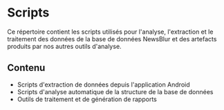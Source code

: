 # Scripts

Ce répertoire contient les scripts utilisés pour l'analyse, l'extraction et le traitement des données de la base de données NewsBlur et des artefacts produits par nos autres outils d'analyse.

## Contenu

- Scripts d'extraction de données depuis l'application Android
- Scripts d'analyse automatique de la structure de la base de données
- Outils de traitement et de génération de rapports
